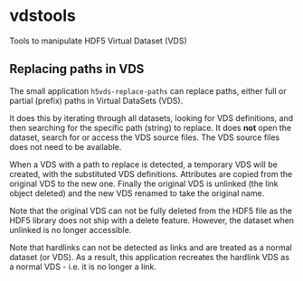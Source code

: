 # vdstools
Tools to manipulate HDF5 Virtual Dataset (VDS)

## Replacing paths in VDS

The small application `h5vds-replace-paths` can replace paths, either full or partial (prefix) 
paths in Virtual DataSets (VDS). 

It does this by iterating through all datasets, looking for VDS definitions, and then searching
for the specific path (string) to replace. It does **not** open the dataset, search for or access
the VDS source files. The VDS source files does not need to be available.

When a VDS with a path to replace is detected, a temporary VDS will be created, with the
substituted VDS definitions. Attributes are copied from the original VDS to the new one. Finally
the original VDS is unlinked (the link object deleted) and the new VDS renamed to take the
original name. 

Note that the original VDS can not be fully deleted from the HDF5 file as the HDF5 library does
not ship with a delete feature. However, the dataset when unlinked is no longer accessible.

Note that hardlinks can not be detected as links and are treated as a normal dataset (or VDS).
As a result, this application recreates the hardlink VDS as a normal VDS - i.e. it is no longer
a link.
 